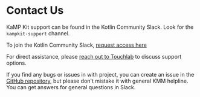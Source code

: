 # Contact Us

KaMP Kit support can be found in the Kotlin Community Slack. Look for the `kampkit-support` channel.

To join the Kotlin Community Slack, [request access here](http://slack.kotlinlang.org/)

For direct assistance, please [reach out to Touchlab](https://go.touchlab.co/contactkamp) to discuss support options.

If you find any bugs or issues in with project, you can create an issue in
the [GitHub repository](https://github.com/touchlab/KaMPKit), but please don't mistake it with general KMM helpline. You
can get answers for general questions in Slack.
